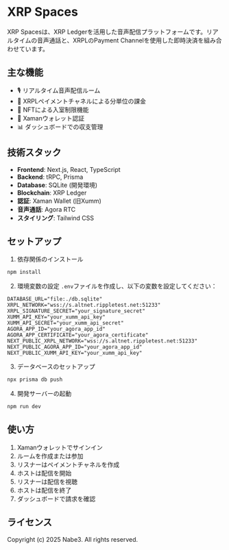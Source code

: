 # XRP Spaces

XRP Spacesは、XRP Ledgerを活用した音声配信プラットフォームです。リアルタイムの音声通話と、XRPLのPayment Channelを使用した即時決済を組み合わせています。

## 主な機能

- 🎙️ リアルタイム音声配信ルーム
- 💸 XRPLペイメントチャネルによる分単位の課金
- 🎫 NFTによる入室制限機能
- 🔐 Xamanウォレット認証
- 📊 ダッシュボードでの収支管理

## 技術スタック

- **Frontend**: Next.js, React, TypeScript
- **Backend**: tRPC, Prisma
- **Database**: SQLite (開発環境)
- **Blockchain**: XRP Ledger
- **認証**: Xaman Wallet (旧Xumm)
- **音声通話**: Agora RTC
- **スタイリング**: Tailwind CSS

## セットアップ

1. 依存関係のインストール
```bash
npm install
```

2. 環境変数の設定
`.env`ファイルを作成し、以下の変数を設定してください：

```env
DATABASE_URL="file:./db.sqlite"
XRPL_NETWORK="wss://s.altnet.rippletest.net:51233"
XRPL_SIGNATURE_SECRET="your_signature_secret"
XUMM_API_KEY="your_xumm_api_key"
XUMM_API_SECRET="your_xumm_api_secret"
AGORA_APP_ID="your_agora_app_id"
AGORA_APP_CERTIFICATE="your_agora_certificate"
NEXT_PUBLIC_XRPL_NETWORK="wss://s.altnet.rippletest.net:51233"
NEXT_PUBLIC_AGORA_APP_ID="your_agora_app_id"
NEXT_PUBLIC_XUMM_API_KEY="your_xumm_api_key"
```

3. データベースのセットアップ
```bash
npx prisma db push
```

4. 開発サーバーの起動
```bash
npm run dev
```

## 使い方

1. Xamanウォレットでサインイン
2. ルームを作成または参加
3. リスナーはペイメントチャネルを作成
4. ホストは配信を開始
5. リスナーは配信を視聴
6. ホストは配信を終了
7. ダッシュボードで請求を確認

## ライセンス

Copyright (c) 2025 Nabe3. All rights reserved.